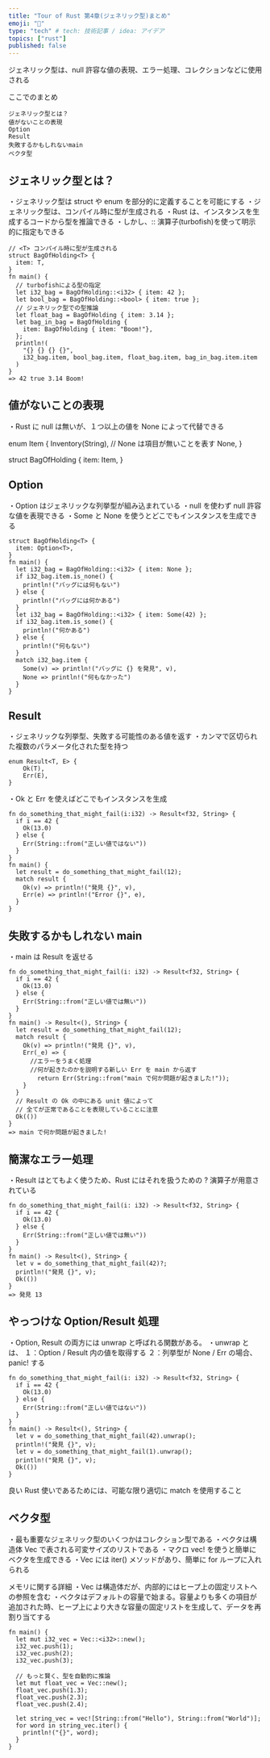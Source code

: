 ```yaml
---
title: "Tour of Rust 第4章(ジェネリック型)まとめ"
emoji: "🐡"
type: "tech" # tech: 技術記事 / idea: アイデア
topics: ["rust"]
published: false
---
```


ジェネリック型は、null 許容な値の表現、エラー処理、コレクションなどに使用される

ここでのまとめ

```
ジェネリック型とは？
値がないことの表現
Option
Result
失敗するかもしれないmain
ベクタ型
```

## ジェネリック型とは？

・ジェネリック型は struct や enum を部分的に定義することを可能にする
・ジェネリック型は、コンパイル時に型が生成される
・Rust は、インスタンスを生成するコードから型を推論できる
・しかし、::<T> 演算子(turbofish)を使って明示的に指定もできる

```
// <T> コンパイル時に型が生成される
struct BagOfHolding<T> {
  item: T,
}
fn main() {
  // turbofishによる型の指定
  let i32_bag = BagOfHolding::<i32> { item: 42 };
  let bool_bag = BagOfHolding::<bool> { item: true };
  // ジェネリック型での型推論
  let float_bag = BagOfHolding { item: 3.14 };
  let bag_in_bag = BagOfHolding {
    item: BagOfHolding { item: "Boom!"},
  };
  println!(
    "{} {} {} {}",
    i32_bag.item, bool_bag.item, float_bag.item, bag_in_bag.item.item
  )
}
=> 42 true 3.14 Boom!
```

## 値がないことの表現

・Rust に null は無いが、１つ以上の値を None によって代替できる

enum Item {
Inventory(String),
// None は項目が無いことを表す
None,
}

struct BagOfHolding {
item: Item,
}

## Option

・Option はジェネリックな列挙型が組み込まれている
・null を使わず null 許容な値を表現できる
・Some と None を使うとどこでもインスタンスを生成できる

```
struct BagOfHolding<T> {
  item: Option<T>,
}
fn main() {
  let i32_bag = BagOfHolding::<i32> { item: None };
  if i32_bag.item.is_none() {
    println!("バッグには何もない")
  } else {
    println!("バッグには何かある")
  }
  let i32_bag = BagOfHolding::<i32> { item: Some(42) };
  if i32_bag.item.is_some() {
    println!("何かある")
  } else {
    println!("何もない")
  }
  match i32_bag.item {
    Some(v) => println!("バッグに {} を発見", v),
    None => println!("何もなかった")
  }
}

```

## Result

・ジェネリックな列挙型、失敗する可能性のある値を返す
・カンマで区切られた複数のパラメータ化された型を持つ

```
enum Result<T, E> {
    Ok(T),
    Err(E),
}
```

・Ok と Err を使えばどこでもインスタンスを生成

```
fn do_something_that_might_fail(i:i32) -> Result<f32, String> {
  if i == 42 {
    Ok(13.0)
  } else {
    Err(String::from("正しい値ではない"))
  }
}
fn main() {
  let result = do_something_that_might_fail(12);
  match result {
    Ok(v) => println!("発見 {}", v),
    Err(e) => println!("Error {}", e),
  }
}
```

## 失敗するかもしれない main

・main は Result を返せる

```
fn do_something_that_might_fail(i: i32) -> Result<f32, String> {
  if i == 42 {
    Ok(13.0)
  } else {
    Err(String::from("正しい値では無い"))
  }
}
fn main() -> Result<(), String> {
  let result = do_something_that_might_fail(12);
  match result {
    Ok(v) => println!("発見 {}", v),
    Err(_e) => {
      //エラーをうまく処理
      //何が起きたのかを説明する新しい Err を main から返す
        return Err(String::from("main で何か問題が起きました!"));
    }
  }
  // Result の Ok の中にある unit 値によって
  // 全てが正常であることを表現していることに注意
  Ok(())
}
=> main で何か問題が起きました!
```

## 簡潔なエラー処理

・Result はとてもよく使うため、Rust にはそれを扱うための ? 演算子が用意されている

```
fn do_something_that_might_fail(i: i32) -> Result<f32, String> {
  if i == 42 {
    Ok(13.0)
  } else {
    Err(String::from("正しい値では無い"))
  }
}
fn main() -> Result<(), String> {
  let v = do_something_that_might_fail(42)?;
  println!("発見 {}", v);
  Ok(())
}
=> 発見 13
```

## やっつけな Option/Result 処理

・Option, Result の両方には unwrap と呼ばれる関数がある。
・unwrap とは、
１：Option / Result 内の値を取得する
２：列挙型が None / Err の場合、panic! する

```
fn do_something_that_might_fail(i: i32) -> Result<f32, String> {
  if i == 42 {
    Ok(13.0)
  } else {
    Err(String::from("正しい値ではない"))
  }
}
fn main() -> Result<(), String> {
  let v = do_something_that_might_fail(42).unwrap();
  println!("発見 {}", v);
  let v = do_something_that_might_fail(1).unwrap();
  println!("発見 {}", v);
  Ok(())
}

```

良い Rust 使いであるためには、可能な限り適切に match を使用すること

## ベクタ型

・最も重要なジェネリック型のいくつかはコレクション型である
・ベクタは構造体 Vec で表される可変サイズのリストである
・マクロ vec! を使うと簡単にベクタを生成できる
・Vec には iter() メソッドがあり、簡単に for ループに入れられる

メモリに関する詳細
・Vec は構造体だが、内部的にはヒープ上の固定リストへの参照を含む
・ベクタはデフォルトの容量で始まる。容量よりも多くの項目が追加された時、ヒープ上により大きな容量の固定リストを生成して、データを再割り当てする

```
fn main() {
  let mut i32_vec = Vec::<i32>::new();
  i32_vec.push(1);
  i32_vec.push(2);
  i32_vec.push(3);

  // もっと賢く、型を自動的に推論
  let mut float_vec = Vec::new();
  float_vec.push(1.3);
  float_vec.push(2.3);
  float_vec.push(2.4);

  let string_vec = vec![String::from("Hello"), String::from("World")];
  for word in string_vec.iter() {
    println!("{}", word);
  }
}
```
